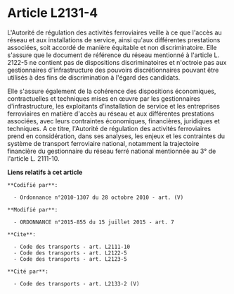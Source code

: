 # Article L2131-4

L'Autorité de régulation des activités ferroviaires veille à ce que l'accès au réseau et aux installations de service, ainsi
qu'aux différentes prestations associées, soit accordé de manière équitable et non discriminatoire. Elle s'assure que le
document de référence du réseau mentionné à l'article L. 2122-5 ne contient pas de dispositions discriminatoires et n'octroie
pas aux gestionnaires d'infrastructure des pouvoirs discrétionnaires pouvant être utilisés à des fins de discrimination à
l'égard des candidats. 

Elle s'assure également de la cohérence des dispositions économiques, contractuelles et techniques mises en œuvre par les
gestionnaires d'infrastructure, les exploitants d'installation de service et les entreprises ferroviaires en matière d'accès
au réseau et aux différentes prestations associées, avec leurs contraintes économiques, financières, juridiques et
techniques. A ce titre, l'Autorité de régulation des activités ferroviaires prend en considération, dans ses analyses, les
enjeux et les contraintes du système de transport ferroviaire national, notamment la trajectoire financière du gestionnaire
du réseau ferré national mentionnée au 3° de l'article L. 2111-10.

**Liens relatifs à cet article**

	**Codifié par**:

	  - Ordonnance n°2010-1307 du 28 octobre 2010 - art. (V)

	**Modifié par**:

	  - ORDONNANCE n°2015-855 du 15 juillet 2015 - art. 7

	**Cite**:

	  - Code des transports - art. L2111-10
	  - Code des transports - art. L2122-5
	  - Code des transports - art. L2123-5

	**Cité par**:

	  - Code des transports - art. L2133-2 (V)
